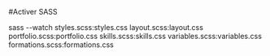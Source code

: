 #Activer SASS

sass --watch styles.scss:styles.css layout.scss:layout.css portfolio.scss:portfolio.css skills.scss:skills.css variables.scss:variables.css formations.scss:formations.css
